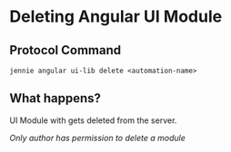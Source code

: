 # Deleting Angular UI Module

## Protocol Command

```
jennie angular ui-lib delete <automation-name>
```

## What happens?
UI Module with <ui-lib-name> gets deleted from the server.

*Only author has permission to delete a module*